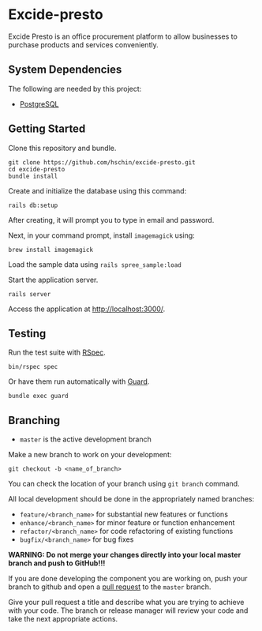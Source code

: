 # Excide-presto

Excide Presto is an office procurement platform to allow businesses to purchase products and services conveniently.

## System Dependencies

The following are needed by this project:

* [PostgreSQL](http://www.postgresql.org/)

## Getting Started

Clone this repository and bundle.

    git clone https://github.com/hschin/excide-presto.git
    cd excide-presto
    bundle install

Create and initialize the database using this command:

    rails db:setup

After creating, it will prompt you to type in email and password.

Next, in your command prompt, install `imagemagick` using:

    brew install imagemagick

Load the sample data using `rails spree_sample:load`

Start the application server.

    rails server

Access the application at [http://localhost:3000/](http://localhost:3000/).

## Testing

Run the test suite with [RSpec](https://github.com/rspec/rspec-rails).

    bin/rspec spec

Or have them run automatically with [Guard](https://github.com/guard/guard-rspec).

    bundle exec guard

## Branching

* `master` is the active development branch

Make a new branch to work on your development:

    git checkout -b <name_of_branch>

You can check the location of your branch using `git branch` command.

All local development should be done in the appropriately named branches:

* `feature/<branch_name>` for substantial new features or functions
* `enhance/<branch_name>` for minor feature or function enhancement
* `refactor/<branch_name>` for code refactoring of existing functions
* `bugfix/<branch_name>` for bug fixes

**WARNING: Do not merge your changes directly into your local master
branch and push to GitHub!!!**

If you are done developing the component you are working on, push your branch to github
and open a [pull request](https://help.github.com/articles/creating-a-pull-request/) to the `master` branch.

Give your pull request a title and describe what you are trying to
achieve with your code. The branch or release manager will review your
code and take the next appropriate actions.


